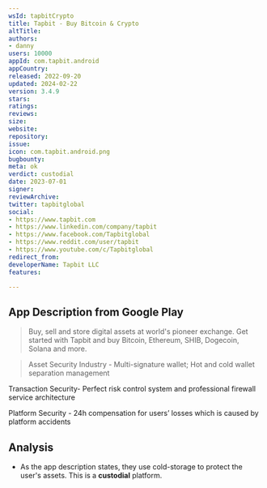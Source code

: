 ```yaml
---
wsId: tapbitCrypto
title: Tapbit - Buy Bitcoin & Crypto
altTitle: 
authors:
- danny
users: 10000
appId: com.tapbit.android
appCountry: 
released: 2022-09-20
updated: 2024-02-22
version: 3.4.9
stars: 
ratings: 
reviews: 
size: 
website: 
repository: 
issue: 
icon: com.tapbit.android.png
bugbounty: 
meta: ok
verdict: custodial
date: 2023-07-01
signer: 
reviewArchive: 
twitter: tapbitglobal
social:
- https://www.tapbit.com
- https://www.linkedin.com/company/tapbit
- https://www.facebook.com/Tapbitglobal
- https://www.reddit.com/user/tapbit
- https://www.youtube.com/c/Tapbitglobal
redirect_from: 
developerName: Tapbit LLC
features: 

---
```


## App Description from Google Play

> Buy, sell and store digital assets at world's pioneer exchange. Get started with Tapbit and buy Bitcoin, Ethereum, SHIB, Dogecoin, Solana and more.

> Asset Security Industry - Multi-signature wallet; Hot and cold wallet separation management
>
Transaction Security- Perfect risk control system and professional firewall service architecture
>
Platform Security - 24h compensation for users’ losses which is caused by platform accidents

## Analysis

- As the app description states, they use cold-storage to protect the user's assets. This is a **custodial** platform.
